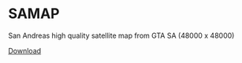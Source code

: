 # SAMAP
San Andreas high quality satellite map from GTA SA (48000 x 48000)

[Download](https://media.githubusercontent.com/media/AmyrAhmady/samap/master/samap.jpg)

